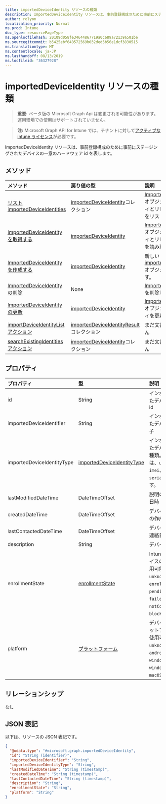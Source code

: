 ```yaml
---
title: importedDeviceIdentity リソースの種類
description: ImportedDeviceIdentity リソースは、事前登録構成のために事前にステージングされたデバイスの一意のハードウェア id を表します。
author: rolyon
localization_priority: Normal
ms.prod: Intune
doc_type: resourcePageType
ms.openlocfilehash: 20109d058fe34644867719a0c689a72139a501be
ms.sourcegitcommit: b5425ebf648572569b032ded5b56e1dcf3830515
ms.translationtype: MT
ms.contentlocale: ja-JP
ms.lasthandoff: 08/13/2019
ms.locfileid: "36327928"
---
```

# <a name="importeddeviceidentity-resource-type"></a>importedDeviceIdentity リソースの種類

> **重要:** ベータ版の Microsoft Graph Api は変更される可能性があります。運用環境での使用はサポートされていません。

> **注:** Microsoft Graph API for Intune では、テナントに対して[アクティブな intune ライセンス](https://go.microsoft.com/fwlink/?linkid=839381)が必要です。

ImportedDeviceIdentity リソースは、事前登録構成のために事前にステージングされたデバイスの一意のハードウェア id を表します。

## <a name="methods"></a>メソッド
|メソッド|戻り値の型|説明|
|:---|:---|:---|
|[リスト importedDeviceIdentities](../api/intune-enrollment-importeddeviceidentity-list.md)|[importedDeviceIdentity](../resources/intune-enrollment-importeddeviceidentity.md)コレクション|[ImportedDeviceIdentity](../resources/intune-enrollment-importeddeviceidentity.md)オブジェクトのプロパティとリレーションシップをリストします。|
|[ImportedDeviceIdentity を取得する](../api/intune-enrollment-importeddeviceidentity-get.md)|[importedDeviceIdentity](../resources/intune-enrollment-importeddeviceidentity.md)|[ImportedDeviceIdentity](../resources/intune-enrollment-importeddeviceidentity.md)オブジェクトのプロパティとリレーションシップを読み取ります。|
|[ImportedDeviceIdentity を作成する](../api/intune-enrollment-importeddeviceidentity-create.md)|[importedDeviceIdentity](../resources/intune-enrollment-importeddeviceidentity.md)|新しい[importedDeviceIdentity](../resources/intune-enrollment-importeddeviceidentity.md)オブジェクトを作成します。|
|[ImportedDeviceIdentity の削除](../api/intune-enrollment-importeddeviceidentity-delete.md)|None|[ImportedDeviceIdentity](../resources/intune-enrollment-importeddeviceidentity.md)を削除します。|
|[ImportedDeviceIdentity の更新](../api/intune-enrollment-importeddeviceidentity-update.md)|[importedDeviceIdentity](../resources/intune-enrollment-importeddeviceidentity.md)|[ImportedDeviceIdentity](../resources/intune-enrollment-importeddeviceidentity.md)オブジェクトのプロパティを更新します。|
|[importDeviceIdentityList アクション](../api/intune-enrollment-importeddeviceidentity-importdeviceidentitylist.md)|[importedDeviceIdentityResult](../resources/intune-enrollment-importeddeviceidentityresult.md)コレクション|まだ文書化されていません|
|[searchExistingIdentities アクション](../api/intune-enrollment-importeddeviceidentity-searchexistingidentities.md)|[importedDeviceIdentity](../resources/intune-enrollment-importeddeviceidentity.md)コレクション|まだ文書化されていません|

## <a name="properties"></a>プロパティ
|プロパティ|型|説明|
|:---|:---|:---|
|id|String|インポートされたデバイス id の id|
|importedDeviceIdentifier|String|インポートされたデバイス識別子|
|importedDeviceIdentityType|[importedDeviceIdentityType](../resources/intune-enrollment-importeddeviceidentitytype.md)|インポートされたデバイス Id の種類。 可能な値は、`unknown`、`imei`、`serialNumber` です。|
|lastModifiedDateTime|DateTimeOffset|説明の最終更新日時|
|createdDateTime|DateTimeOffset|デバイスの日時の作成日時|
|lastContactedDateTime|DateTimeOffset|デバイスの最終連絡日時|
|description|String|デバイスの説明|
|enrollmentState|[enrollmentState](../resources/intune-enrollment-enrollmentstate.md)|Intune でのデバイスの状態。 使用可能な値: `unknown`、`enrolled`、`pendingReset`、`failed`、`notContacted`、`blocked`。|
|platform|[プラットフォーム](../resources/intune-enrollment-platform.md)|デバイスのプラットフォーム。 使用可能な値: `unknown`、`ios`、`android`、`windows`、`windowsMobile`、`macOS`。|

## <a name="relationships"></a>リレーションシップ
なし

## <a name="json-representation"></a>JSON 表記
以下は、リソースの JSON 表記です。
<!-- {
  "blockType": "resource",
  "keyProperty": "id",
  "@odata.type": "microsoft.graph.importedDeviceIdentity"
}
-->
``` json
{
  "@odata.type": "#microsoft.graph.importedDeviceIdentity",
  "id": "String (identifier)",
  "importedDeviceIdentifier": "String",
  "importedDeviceIdentityType": "String",
  "lastModifiedDateTime": "String (timestamp)",
  "createdDateTime": "String (timestamp)",
  "lastContactedDateTime": "String (timestamp)",
  "description": "String",
  "enrollmentState": "String",
  "platform": "String"
}
```



